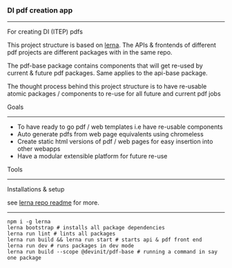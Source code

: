 ### DI pdf creation app

_____________________________

For creating DI (ITEP) pdfs

This project structure is based on [lerna](https://github.com/lerna/lerna). The APIs & frontends of different pdf projects are different packages with in the same repo.

The pdf-base package contains components that will get re-used by current & future pdf packages. Same applies to the api-base package.

The thought process behind this project structure is to have re-usable atomic packages / components to re-use for all future and current pdf jobs

Goals

___________________

- To have ready to go pdf / web templates i.e have re-usable components
- Auto generate pdfs from web page equivalents using chromeless
- Create static html versions of pdf / web pages for easy insertion into other webapps
- Have a modular extensible platform for future re-use

Tools

_________


Installations & setup

see [lerna repo readme](https://github.com/lerna/lerna) for more.

______________

```
npm i -g lerna
lerna bootstrap # installs all package dependencies
lerna run lint # lints all packages
lerna run build && lerna run start # starts api & pdf front end
lerna run dev # runs packages in dev mode
lerna run build --scope @devinit/pdf-base # running a command in say one package

```
